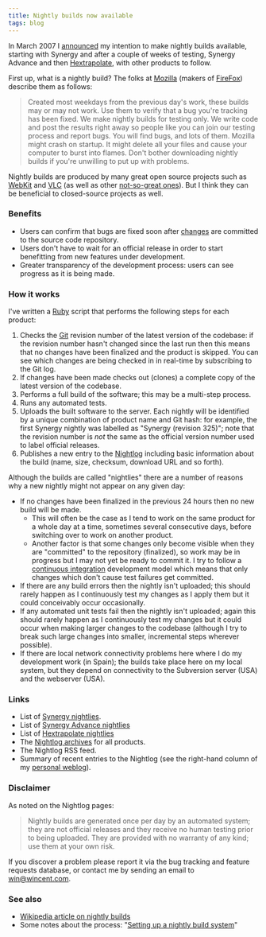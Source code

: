 ```yaml
---
title: Nightly builds now available
tags: blog
---
```


In March 2007 I [announced](http://www.wincent.com/a/about/wincent/weblog/archives/2007/03/planned_changes.php) my intention to make nightly builds available, starting with Synergy and after a couple of weeks of testing, Synergy Advance and then [Hextrapolate](https://hex.wincent.com/), with other products to follow.

First up, what is a nightly build? The folks at [Mozilla](http://mozilla.org/) (makers of [FireFox](http://getfirefox.com/)) describe them as follows:

> Created most weekdays from the previous day's work, these builds may or may not work. Use them to verify that a bug you're tracking has been fixed. We make nightly builds for testing only. We write code and post the results right away so people like you can join our testing process and report bugs. You will find bugs, and lots of them. Mozilla might crash on startup. It might delete all your files and cause your computer to burst into flames. Don't bother downloading nightly builds if you're unwilling to put up with problems.

Nightly builds are produced by many great open source projects such as [WebKit](http://nightly.webkit.org/) and [VLC](http://nightlies.videolan.org/) (as well as other [not-so-great ones](http://wordpress.org/download/nightly/)). But I think they can be beneficial to closed-source projects as well.

### Benefits

-   Users can confirm that bugs are fixed soon after [changes](http://www.wincent.com/a/about/wincent/weblog/svn-log/archives/index.php) are committed to the source code repository.
-   Users don't have to wait for an official release in order to start benefitting from new features under development.
-   Greater transparency of the development process: users can see progress as it is being made.

### How it works

I've written a [Ruby](http://www.wincent.com/knowledge-base/Ruby) script that performs the following steps for each product:

1.  Checks the [Git](http://www.wincent.com/knowledge-base/Git) revision number of the latest version of the codebase: if the revision number hasn't changed since the last run then this means that no changes have been finalized and the product is skipped. You can see which changes are being checked in in real-time by subscribing to the Git log.
2.  If changes have been made checks out (clones) a complete copy of the latest version of the codebase.
3.  Performs a full build of the software; this may be a multi-step process.
4.  Runs any automated tests.
5.  Uploads the built software to the server. Each nightly will be identified by a unique combination of product name and Git hash: for example, the first Synergy nightly was labelled as "Synergy (revision 325)"; note that the revision number is _not_ the same as the official version number used to label official releases.
6.  Publishes a new entry to the [Nightlog](http://www.wincent.com/a/about/wincent/weblog/nightlog/) including basic information about the build (name, size, checksum, download URL and so forth).

Although the builds are called "nightlies" there are a number of reasons why a new nightly might not appear on any given day:

-   If no changes have been finalized in the previous 24 hours then no new build will be made.
    -   This will often be the case as I tend to work on the same product for a whole day at a time, sometimes several consecutive days, before switching over to work on another product.
    -   Another factor is that some changes only become visible when they are "committed" to the repository (finalized), so work may be in progress but I may not yet be ready to commit it. I try to follow a [continuous integration](http://www.wincent.com/knowledge-base/continuous%20integration) development model which means that only changes which don't cause test failures get committed.
-   If there are any build errors then the nightly isn't uploaded; this should rarely happen as I continuously test my changes as I apply them but it could conceivably occur occasionally.
-   If any automated unit tests fail then the nightly isn't uploaded; again this should rarely happen as I continuously test my changes but it could occur when making larger changes to the codebase (although I try to break such large changes into smaller, incremental steps wherever possible).
-   If there are local network connectivity problems here where I do my development work (in Spain); the builds take place here on my local system, but they depend on connectivity to the Subversion server (USA) and the webserver (USA).

### Links

-   List of [Synergy nightlies](http://www.wincent.com/a/about/wincent/weblog/nightlog/archives/synergy/).
-   List of [Synergy Advance nightlies](http://www.wincent.com/a/about/wincent/weblog/nightlog/archives/synergy_advance/)
-   List of [Hextrapolate nightlies](http://www.wincent.com/a/about/wincent/weblog/nightlog/archives/hextrapolate/)
-   The [Nightlog archives](http://www.wincent.com/a/about/wincent/weblog/nightlog/) for all products.
-   The Nightlog RSS feed.
-   Summary of recent entries to the Nightlog (see the right-hand column of my [personal weblog](http://colaiuta.net/)).

### Disclaimer

As noted on the Nightlog pages:

> Nightly builds are generated once per day by an automated system; they are not official releases and they receive no human testing prior to being uploaded. They are provided with no warranty of any kind; use them at your own risk.

If you discover a problem please report it via the bug tracking and feature requests database, or contact me by sending an email to <win@wincent.com>.

### See also

-   [Wikipedia article on nightly builds](http://en.wikipedia.org/wiki/Nightly_build)
-   Some notes about the process: "[Setting up a nightly build system](http://www.wincent.com/knowledge-base/Setting%20up%20a%20nightly%20build%20system)"
